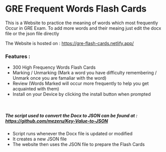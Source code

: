 # GRE Frequent Words Flash Cards 
This is a Website to practice the meaning of words which most frequently Occur in GRE Exam.
To add more words and their meaing just edit the docx file or the json file directly

The Website is hosted on : https://gre-flash-cards.netlify.app/

### Features :
- 300 High Frequency Words Flash Cards
- Marking / Unmarking (Mark a word you have difficulty remembering / Unmark once you are famaliar with the word)
- Review (Words Marked will occur more frequently to help you get acquainted with them)
- Install on your Device by clicking the install button when prompted

<br>

##### The script used to convert the Docx to JSON can be found at : https://github.com/mezeru/Key-Value-to-JSON
 - Script runs whenever the Docx file is updated or modified
 - It creates a new JSON file
 - The website then uses the JSON file to prepare the Flash Cards
